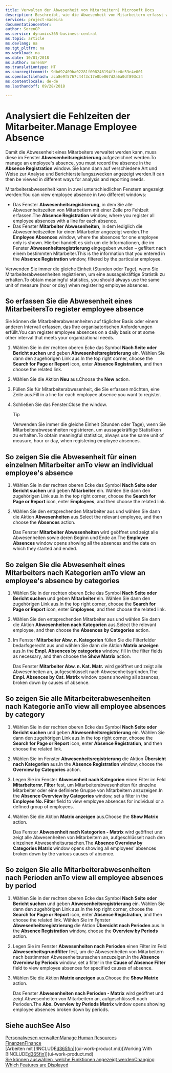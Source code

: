 ```yaml
---
title: Verwalten der Abwesenheit von Mitarbeitern| Microsoft Docs
description: Beschreibt, wie die Abwesenheit von Mitarbeitern erfasst wird und Abwesenheitsstatistiken analysiert werden.
services: project-madeira
documentationcenter: 
author: SorenGP
ms.service: dynamics365-business-central
ms.topic: article
ms.devlang: na
ms.tgt_pltfrm: na
ms.workload: na
ms.date: 10/01/2018
ms.author: SorenGP
ms.translationtype: HT
ms.sourcegitcommit: 9dbd92409ba02281f008246194f3ce0c53e4e001
ms.openlocfilehash: aca8e9f5767c44f3c17e0be067d2a6a0df893c34
ms.contentlocale: de-de
ms.lasthandoff: 09/28/2018

---
```

# <a name="manage-employee-absence"></a><span data-ttu-id="394f2-103">Analysiert die Fehlzeiten der Mitarbeiter.</span><span class="sxs-lookup"><span data-stu-id="394f2-103">Manage Employee Absence</span></span>
<span data-ttu-id="394f2-104">Damit die Abwesenheit eines Mitarbeiters verwaltet werden kann, muss diese im Fenster **Abwesenheitsregistrierung** aufgezeichnet werden.</span><span class="sxs-lookup"><span data-stu-id="394f2-104">To manage an employee's absence, you must record the absence in the **Absence Registration** window.</span></span> <span data-ttu-id="394f2-105">Sie kann dann auf verschiedene Art und Weise zur Analyse und Berichterstellungszwecken angezeigt werden.</span><span class="sxs-lookup"><span data-stu-id="394f2-105">It can then be viewed in different ways for analysis and reporting needs.</span></span>

<span data-ttu-id="394f2-106">Mitarbeiterabwesenheit kann in zwei unterschiedlichen Fenstern angezeigt werden:</span><span class="sxs-lookup"><span data-stu-id="394f2-106">You can view employee absence in two different windows:</span></span>

* <span data-ttu-id="394f2-107">Das Fenster **Abwesenheitsregistrierung**, in dem Sie alle Abwesenheitszeiten von Mitarbetiern mit einer Zeile pro Fehlzeit erfassen.</span><span class="sxs-lookup"><span data-stu-id="394f2-107">The **Absence Registration** window, where you register all employee absences with a line for each absence.</span></span>
* <span data-ttu-id="394f2-108">Das Fenster **Mitarbeiter Abwesenheiten**, in dem lediglich die Abwesenheitszeiten für einen Mitarbeiter angezeigt werden.</span><span class="sxs-lookup"><span data-stu-id="394f2-108">The **Employee Absences** window, where the absences for one employee only is shown.</span></span> <span data-ttu-id="394f2-109">Hierbei handelt es sich um die Informationen, die im Fenster **Abwesenheitsregistrierung** eingegeben wurden – gefiltert nach einem bestimmten Mitarbeiter.</span><span class="sxs-lookup"><span data-stu-id="394f2-109">This is the information that you entered in the **Absence Registration** window, filtered by the particular employee.</span></span>

<span data-ttu-id="394f2-110">Verwenden Sie immer die gleiche Einheit (Stunden oder Tage), wenn Sie Mitarbeiterabwesenheiten registrieren, um eine aussagekräftige Statistik zu erhalten.</span><span class="sxs-lookup"><span data-stu-id="394f2-110">To obtain meaningful statistics, you should always use the same unit of measure (hour or day) when registering employee absences.</span></span>

## <a name="to-register-employee-absence"></a><span data-ttu-id="394f2-111">So erfassen Sie die Abwesenheit eines Mitarbeiters</span><span class="sxs-lookup"><span data-stu-id="394f2-111">To register employee absence</span></span>
<span data-ttu-id="394f2-112">Sie können die Mitarbeiterabwesenheiten auf täglicher Basis oder einem anderen Intervall erfassen, das Ihre organisatorischen Anforderungen erfüllt.</span><span class="sxs-lookup"><span data-stu-id="394f2-112">You can register employee absences on a daily basis or at some other interval that meets your organizational needs.</span></span>

1. <span data-ttu-id="394f2-113">Wählen Sie in der rechten oberen Ecke das Symbol **Nach Seite oder Bericht suchen** und geben **Abwesenheitsregistrierung** ein. Wählen Sie dann den zugehörigen Link aus.</span><span class="sxs-lookup"><span data-stu-id="394f2-113">In the top right corner, choose the **Search for Page or Report** icon, enter **Absence Registration**, and then choose the related link.</span></span>
2. <span data-ttu-id="394f2-114">Wählen Sie die Aktion **Neu** aus.</span><span class="sxs-lookup"><span data-stu-id="394f2-114">Choose the **New** action.</span></span>
3. <span data-ttu-id="394f2-115">Füllen Sie für Mitarbeiterabwesenheit, die Sie erfassen möchten, eine Zeile aus.</span><span class="sxs-lookup"><span data-stu-id="394f2-115">Fill in a line for each employee absence you want to register.</span></span>
4. <span data-ttu-id="394f2-116">Schließen Sie das Fenster.</span><span class="sxs-lookup"><span data-stu-id="394f2-116">Close the window.</span></span>

    > [!Tip]
    > <span data-ttu-id="394f2-117">Verwenden Sie immer die gleiche Einheit (Stunden oder Tage), wenn Sie Mitarbeiterabwesenheiten registrieren, um aussagekräftige Statistiken zu erhalten.</span><span class="sxs-lookup"><span data-stu-id="394f2-117">To obtain meaningful statistics, always use the same unit of measure, hour or day, when registering employee absences.</span></span>

## <a name="to-view-an-individual-employees-absence"></a><span data-ttu-id="394f2-118">So zeigen Sie die Abwesenheit für einen einzelnen Mitarbeiter an</span><span class="sxs-lookup"><span data-stu-id="394f2-118">To view an individual employee's absence</span></span>
1. <span data-ttu-id="394f2-119">Wählen Sie in der rechten oberen Ecke das Symbol **Nach Seite oder Bericht suchen** und geben **Mitarbeiter** ein. Wählen Sie dann den zugehörigen Link aus.</span><span class="sxs-lookup"><span data-stu-id="394f2-119">In the top right corner, choose the **Search for Page or Report** icon, enter **Employees**, and then choose the related link.</span></span>
2. <span data-ttu-id="394f2-120">Wählen Sie den entsprechenden Mitarbeiter aus und wählen Sie dann die Aktion **Abwesenheiten** aus.</span><span class="sxs-lookup"><span data-stu-id="394f2-120">Select the relevant employee, and then choose the **Absences** action.</span></span>

    <span data-ttu-id="394f2-121">Das Fenster **Mitarbeiter Abwesenheiten** wird geöffnet und zeigt alle Abwesenheiten sowie deren Beginn und Ende an.</span><span class="sxs-lookup"><span data-stu-id="394f2-121">The **Employee Absences** window opens showing all the absences and the date on which they started and ended.</span></span>

## <a name="to-view-an-employees-absence-by-categories"></a><span data-ttu-id="394f2-122">So zeigen Sie die Abwesenheit eines Mitarbeiters nach Kategorien an</span><span class="sxs-lookup"><span data-stu-id="394f2-122">To view an employee's absence by categories</span></span>
1. <span data-ttu-id="394f2-123">Wählen Sie in der rechten oberen Ecke das Symbol **Nach Seite oder Bericht suchen** und geben **Mitarbeiter** ein. Wählen Sie dann den zugehörigen Link aus.</span><span class="sxs-lookup"><span data-stu-id="394f2-123">In the top right corner, choose the **Search for Page or Report** icon, enter **Employees**, and then choose the related link.</span></span>
2. <span data-ttu-id="394f2-124">Wählen Sie den entsprechenden Mitarbeiter aus und wählen Sie dann die Aktion **Abwesenheiten nach Kategorien** aus.</span><span class="sxs-lookup"><span data-stu-id="394f2-124">Select the relevant employee, and then choose the **Absences by Categories** action.</span></span>
3. <span data-ttu-id="394f2-125">Im Fenster **Mitarbeiter Abw. n. Kategorien** füllen Sie die Filterfelder bedarfsgerecht aus und wählen Sie dann die Aktion **Matrix anzeigen** aus.</span><span class="sxs-lookup"><span data-stu-id="394f2-125">In the **Empl. Absences by categories** window, fill in the filter fields as necessary, and then choose the **Show Matrix** action.</span></span>

    <span data-ttu-id="394f2-126">Das Fenster **Mitarbeiter Abw. n. Kat. Matr.** wird geöffnet und zeigt alle Abwesenheiten an, aufgeschlüsselt nach Abwesenheitsgründen.</span><span class="sxs-lookup"><span data-stu-id="394f2-126">The **Empl. Absences by Cat. Matrix** window opens showing all absences, broken down by causes of absence.</span></span>

## <a name="to-view-all-employee-absences-by-category"></a><span data-ttu-id="394f2-127">So zeigen Sie alle Mitarbeiterabwesenheiten nach Kategorie an</span><span class="sxs-lookup"><span data-stu-id="394f2-127">To view all employee absences by category</span></span>
1. <span data-ttu-id="394f2-128">Wählen Sie in der rechten oberen Ecke das Symbol **Nach Seite oder Bericht suchen** und geben **Abwesenheitsregistrierung** ein. Wählen Sie dann den zugehörigen Link aus.</span><span class="sxs-lookup"><span data-stu-id="394f2-128">In the top right corner, choose the **Search for Page or Report** icon, enter **Absence Registration**, and then choose the related link.</span></span>
2. <span data-ttu-id="394f2-129">Wählen Sie im Fenster **Abwesenheitsregistrierung** die Aktion **Übersicht nach Kategorien** aus.</span><span class="sxs-lookup"><span data-stu-id="394f2-129">In the **Absence Registration** window, choose the **Overview by Categories** action.</span></span>
3. <span data-ttu-id="394f2-130">Legen Sie im Fenster **Abwesenheit nach Kategorien** einen Filter im Feld **Mitarbeiternr. Filter** fest, um Mitarbeiterabwesenheiten für einzelne Mitarbeiter oder eine definierte Gruppe von Mitarbeitern anzuzeigen.</span><span class="sxs-lookup"><span data-stu-id="394f2-130">In the **Absence Overview by Categories** window, set a filter in the **Employee No. Filter** field to view employee absences for individual or a defined group of employees.</span></span>
4. <span data-ttu-id="394f2-131">Wählen Sie die Aktion **Matrix anzeigen** aus.</span><span class="sxs-lookup"><span data-stu-id="394f2-131">Choose the **Show Matrix** action.</span></span>

    <span data-ttu-id="394f2-132">Das Fenster **Abwesenheit nach Kategorien - Matrix** wird geöffnet und zeigt alle Abwesenheiten von Mitarbeitern an, aufgeschlüsselt nach den einzelnen Abwesenheitsursachen.</span><span class="sxs-lookup"><span data-stu-id="394f2-132">The **Absence Overview by Categories Matrix** window opens showing all employees’ absences broken down by the various causes of absence.</span></span>

## <a name="to-view-all-employee-absences-by-period"></a><span data-ttu-id="394f2-133">So zeigen Sie alle Mitarbeiterabwesenheiten nach Perioden an</span><span class="sxs-lookup"><span data-stu-id="394f2-133">To view all employee absences by period</span></span>
1. <span data-ttu-id="394f2-134">Wählen Sie in der rechten oberen Ecke das Symbol **Nach Seite oder Bericht suchen** und geben **Abwesenheitsregistrierung** ein. Wählen Sie dann den zugehörigen Link aus.</span><span class="sxs-lookup"><span data-stu-id="394f2-134">In the top right corner, choose the **Search for Page or Report** icon, enter **Absence Registration**, and then choose the related link.</span></span>
   <span data-ttu-id="394f2-135">Wählen Sie im Fenster **Abwesenheitsregistrierung** die Aktion **Übersicht nach Perioden** aus.</span><span class="sxs-lookup"><span data-stu-id="394f2-135">In the **Absence Registration** window, choose the **Overview by Periods** action.</span></span>
2. <span data-ttu-id="394f2-136">Legen Sie im Fenster **Abwesenheiten nach Perioden** einen Filter im Feld **Abwesenheitsgrundfilter** fest, um die Abwesenheiten von Mitarbeitern nach bestimmten Abwesenheitsursachen anzuzeigen.</span><span class="sxs-lookup"><span data-stu-id="394f2-136">In the **Absence Overview by Periods** window, set a filter in the **Cause of Absence Filter** field to view employee absences for specified causes of absence.</span></span>
3. <span data-ttu-id="394f2-137">Wählen Sie die Aktion **Matrix anzeigen** aus.</span><span class="sxs-lookup"><span data-stu-id="394f2-137">Choose the **Show Matrix** action.</span></span>

    <span data-ttu-id="394f2-138">Das Fenster **Abwesenheiten nach Perioden - Matrix** wird geöffnet und zeigt Abwesenheiten von Mitarbeitern an, aufgeschlüsselt nach Perioden.</span><span class="sxs-lookup"><span data-stu-id="394f2-138">The **Abs. Overview by Periods Matrix** window opens showing employee absences broken down by periods.</span></span>

## <a name="see-also"></a><span data-ttu-id="394f2-139">Siehe auch</span><span class="sxs-lookup"><span data-stu-id="394f2-139">See Also</span></span>
[<span data-ttu-id="394f2-140">Personalwesen verwalten</span><span class="sxs-lookup"><span data-stu-id="394f2-140">Manage Human Resources</span></span>](hr-manage-human-resources.md)  
[<span data-ttu-id="394f2-141">Finanzen</span><span class="sxs-lookup"><span data-stu-id="394f2-141">Finance</span></span>](finance.md)  
<span data-ttu-id="394f2-142">[Arbeiten mit [!INCLUDE[d365fin](includes/d365fin_md.md)]](ui-work-product.md)</span><span class="sxs-lookup"><span data-stu-id="394f2-142">[Working With [!INCLUDE[d365fin](includes/d365fin_md.md)]](ui-work-product.md)</span></span>  
[<span data-ttu-id="394f2-143">Sie können auswählen, welche Funktionen angezeigt werden</span><span class="sxs-lookup"><span data-stu-id="394f2-143">Changing Which Features are Displayed</span></span>](ui-experiences.md)

